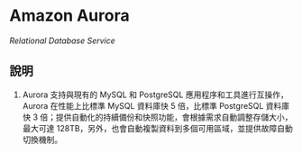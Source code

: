 # Amazon Aurora 

_Relational Database Service_

## 說明

1. Aurora 支持與現有的 MySQL 和 PostgreSQL 應用程序和工具進行互操作，Aurora 在性能上比標準 MySQL 資料庫快 5 倍，比標準 PostgreSQL 資料庫快 3 倍；提供自動化的持續備份和快照功能，會根據需求自動調整存儲大小，最大可達 128TB，另外，也會自動複製資料到多個可用區域，並提供故障自動切換機制。


